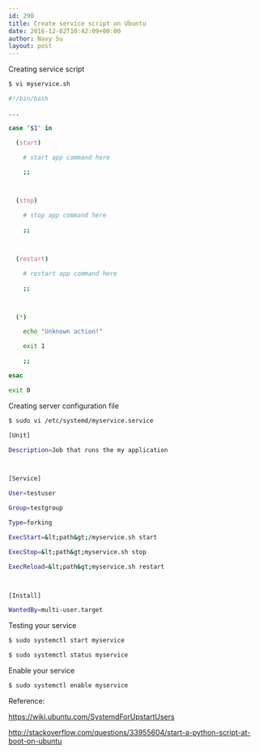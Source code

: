 ```yaml
---
id: 290
title: Create service script on Ubuntu
date: 2016-12-02T10:42:09+00:00
author: Navy Su
layout: post
---
```

Creating service script

```bash
$ vi myservice.sh

#!/bin/bash

...

case "$1" in

  (start)

    # start app command here

    ;;



  (stop)

    # stop app command here

    ;;



  (restart)

    # restart app command here

    ;;



  (*)

    echo "Unknown action!"

    exit 1

    ;;

esac

exit 0
```

Creating server configuration file

```bash
$ sudo vi /etc/systemd/myservice.service

[Unit]

Description=Job that runs the my application



[Service]

User=testuser

Group=testgroup

Type=forking

ExecStart=&lt;path&gt;/myservice.sh start

ExecStop=&lt;path&gt;myservice.sh stop

ExecReload=&lt;path&gt;myservice.sh restart



[Install]

WantedBy=multi-user.target


```

Testing your service

```bash
$ sudo systemctl start myservice

$ sudo systemctl status myservice
```

Enable your service

```bash
$ sudo systemctl enable myservice
```

Reference:
  
<a href="https://wiki.ubuntu.com/SystemdForUpstartUsers" target="_blank">https://wiki.ubuntu.com/SystemdForUpstartUsers</a>
  
<a href="http://stackoverflow.com/questions/33955604/start-a-python-script-at-boot-on-ubuntu" target="_blank">http://stackoverflow.com/questions/33955604/start-a-python-script-at-boot-on-ubuntu</a>